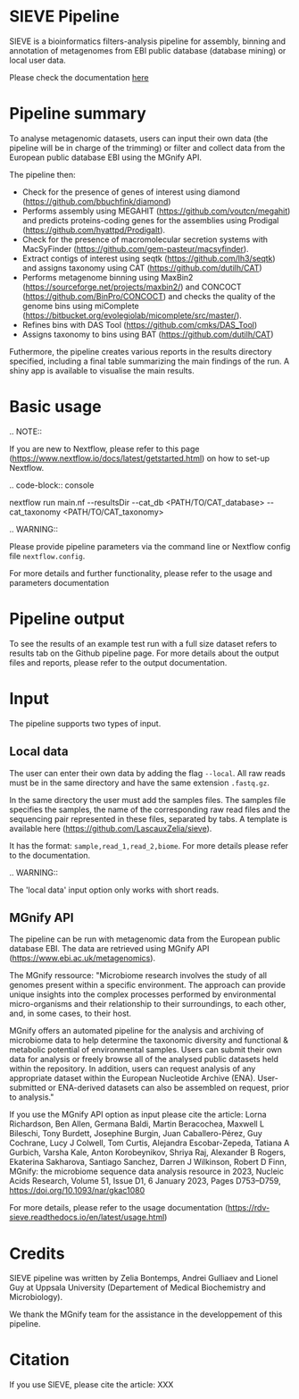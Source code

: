 # SIEVE Pipeline
SIEVE is a bioinformatics filters-analysis pipeline for assembly, binning and annotation of metagenomes from EBI public database (database mining) or local user data.

Please check the documentation [here](https://rdv-sieve.readthedocs.io)

Pipeline summary
================

To analyse metagenomic datasets, users can input their own data (the pipeline will be in charge of the trimming) or filter and collect data from the European public database EBI using the MGnify API. 

The pipeline then:

* Check for the presence of genes of interest using diamond (<https://github.com/bbuchfink/diamond>)
* Performs assembly using MEGAHIT (<https://github.com/voutcn/megahit>) and predicts proteins-coding genes for the assemblies using Prodigal (<https://github.com/hyattpd/Prodigalt>).
* Check for the presence of macromolecular secretion systems with MacSyFinder (<https://github.com/gem-pasteur/macsyfinder>).
* Extract contigs of interest using seqtk (<https://github.com/lh3/seqtk>) and assigns taxonomy using CAT (<https://github.com/dutilh/CAT>)
* Performs metagenome binning using MaxBin2 (<https://sourceforge.net/projects/maxbin2/>) and CONCOCT (<https://github.com/BinPro/CONCOCT>) and checks the quality of the genome bins using miComplete (<https://bitbucket.org/evolegiolab/micomplete/src/master/>).
* Refines bins with DAS Tool (<https://github.com/cmks/DAS_Tool>) 
* Assigns taxonomy to bins using BAT (<https://github.com/dutilh/CAT>)

Futhermore, the pipeline creates various reports in the results directory specified, including a final table summarizing the main findings of the run.
A shiny app is available to visualise the main results. 

Basic usage
===========

.. NOTE::

   If you are new to Nextflow, please refer to this page (<https://www.nextflow.io/docs/latest/getstarted.html>) on how to set-up Nextflow. 

.. code-block:: console

   nextflow run main.nf --resultsDir <OUTDIR> --cat_db <PATH/TO/CAT_database> --cat_taxonomy <PATH/TO/CAT_taxonomy>

.. WARNING::

   Please provide pipeline parameters via the command line or Nextflow config file ``nextflow.config``.

For more details and further functionality, please refer to the usage and parameters documentation

Pipeline output
===============

To see the results of an example test run with a full size dataset refers to results tab on the Github pipeline page. For more details about the output files and reports, please refer to the output documentation.

Input
=====

The pipeline supports two types of input. 

Local data
----------

The user can enter their own data by adding the flag ``--local``. All raw reads must be in the same directory and have the same extension ``.fastq.gz``. 

In the same directory the user must add the samples files. The samples file specifies the samples, the name of the corresponding raw read files and the sequencing pair represented in these files, separated by tabs. A template is available here (<https://github.com/LascauxZelia/sieve>). 

It has the format: ``sample,read_1,read_2,biome``. For more details please refer to the documentation.

.. WARNING::

   The 'local data' input option only works with short reads. 

MGnify API
----------

The pipeline can be run with metagenomic data from the European public database EBI. The data are retrieved using MGnify API (<https://www.ebi.ac.uk/metagenomics>).

The MGnify ressource: 
   "Microbiome research involves the study of all genomes present within a specific environment. The approach can provide unique insights into the complex processes performed by environmental micro-organisms and their relationship to their surroundings, to each other, and, in some cases, to their host.

   MGnify offers an automated pipeline for the analysis and archiving of microbiome data to help determine the taxonomic diversity and functional & metabolic potential of environmental samples. Users can submit their own data for analysis or freely browse all of the analysed public datasets held within the repository. In addition, users can request analysis of any appropriate dataset within the European Nucleotide Archive (ENA). User-submitted or ENA-derived datasets can also be assembled on request, prior to analysis."

If you use the MGnify API option as input please cite the article: Lorna Richardson, Ben Allen, Germana Baldi, Martin Beracochea, Maxwell L Bileschi, Tony Burdett, Josephine Burgin, Juan Caballero-Pérez, Guy Cochrane, Lucy J Colwell, Tom Curtis, Alejandra Escobar-Zepeda, Tatiana A Gurbich, Varsha Kale, Anton Korobeynikov, Shriya Raj, Alexander B Rogers, Ekaterina Sakharova, Santiago Sanchez, Darren J Wilkinson, Robert D Finn, MGnify: the microbiome sequence data analysis resource in 2023, Nucleic Acids Research, Volume 51, Issue D1, 6 January 2023, Pages D753–D759, https://doi.org/10.1093/nar/gkac1080

For more details, please refer to the usage documentation (<https://rdv-sieve.readthedocs.io/en/latest/usage.html>)

Credits
=======

SIEVE pipeline was written by Zelia Bontemps, Andrei Gulliaev and Lionel Guy at Uppsala University (Departement of Medical Biochemistry and Microbiology).

We thank the MGnify team for the assistance in the developpement of this pipeline. 


Citation
========

If you use SIEVE, please cite the article: XXX
